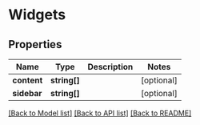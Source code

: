 # Widgets

## Properties
Name | Type | Description | Notes
------------ | ------------- | ------------- | -------------
**content** | **string[]** |  | [optional] 
**sidebar** | **string[]** |  | [optional] 

[[Back to Model list]](../../README.md#documentation-for-models) [[Back to API list]](../../README.md#documentation-for-api-endpoints) [[Back to README]](../../README.md)

